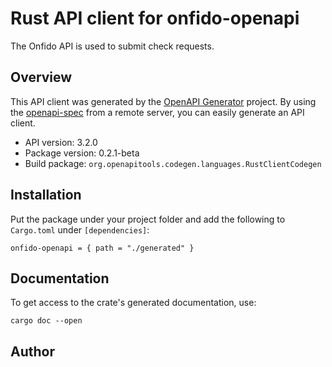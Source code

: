 # Rust API client for onfido-openapi

The Onfido API is used to submit check requests.


## Overview

This API client was generated by the [OpenAPI Generator](https://openapi-generator.tech) project.  By using the [openapi-spec](https://openapis.org) from a remote server, you can easily generate an API client.

- API version: 3.2.0
- Package version: 0.2.1-beta
- Build package: `org.openapitools.codegen.languages.RustClientCodegen`

## Installation

Put the package under your project folder and add the following to `Cargo.toml` under `[dependencies]`:

```
onfido-openapi = { path = "./generated" }
```

## Documentation

To get access to the crate's generated documentation, use:

```
cargo doc --open
```

## Author



